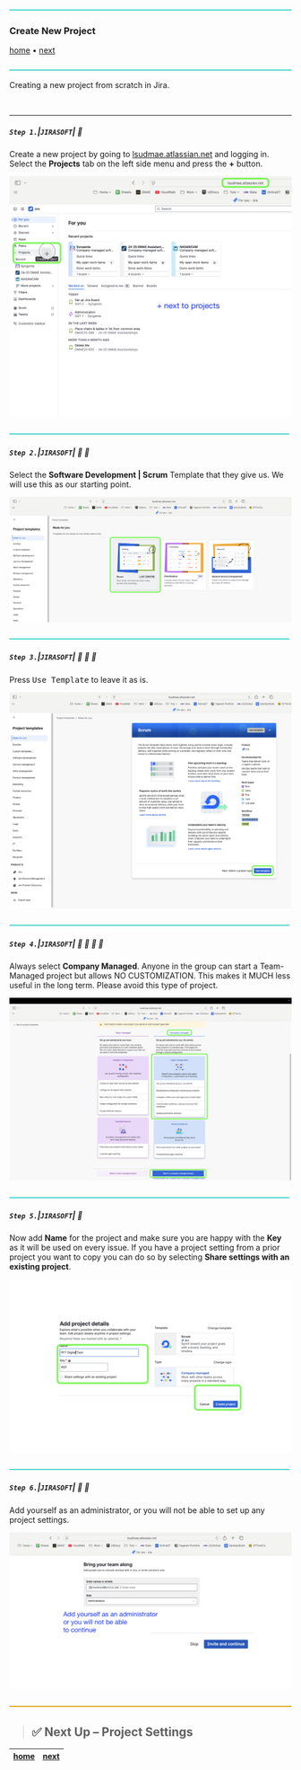 ![](../images/line3.png)

### Create New Project

[home](../README.md#user-content-jira-software) • [next](../project-settings/README.md#user-content-custom-workflows)</sub>

![](../images/line3.png)

Creating a new project from scratch in Jira.

<br>

---

##### `Step 1.`\|`JIRASOFT`| :small_blue_diamond:

Create a new project by going to [lsudmae.atlassian.net](https://lsudmae.atlassian.net) and logging in.  Select the **Projects** tab on the left side menu and press the **+** button.
 
![add new project](images/CreateNewProject.png)

![](../images/line2.png)

##### `Step 2.`\|`JIRASOFT`| :small_blue_diamond: :small_blue_diamond: 

Select the **Software Development | Scrum** Template that they give us.  We will use this as our starting point.

![pick the scrum template](images/ScrumTemplate.png)

![](../images/line2.png)

##### `Step 3.`\|`JIRASOFT`| :small_blue_diamond: :small_blue_diamond: :small_blue_diamond:

Press <kbd>Use Template</kbd> to leave it as is.

![move to next screen](images/UseTemplate.png)

![](../images/line2.png)

##### `Step 4.`\|`JIRASOFT`| :small_blue_diamond: :small_blue_diamond: :small_blue_diamond: :small_blue_diamond:

Always select **Company Managed**.  Anyone in the group can start a Team-Managed project but allows NO CUSTOMIZATION.  This makes it MUCH less useful in the long term.  Please avoid this type of project.

![add project details](images/CompanyManaged1.png)

![](../images/line2.png)

##### `Step 5.`\|`JIRASOFT`| :small_orange_diamond:

Now add **Name** for the project and make sure you are happy with the **Key** as it will be used on every issue.  If you have a project setting from a prior project you want to copy you can do so by selecting **Share settings with an existing project**. 

![add project details](images/AddProjectDetails.png)

![](../images/line2.png)

<!-- <img src="https://via.placeholder.com/1000x100/45D7CA/000000/?text=Next Up - Custom Workflows"> -->

##### `Step 6.`\|`JIRASOFT`| :small_orange_diamond: :small_blue_diamond:

Add yourself as an administrator, or you will not be able to set up any project settings.

![alt_text](images/AddAdmin.png)

<!-- <img src="https://via.placeholder.com/1000x100/45D7CA/000000/?text=Next Up - Custom Workflows"> -->

![](../images/line.png)

> ## ✅ Next Up – Project Settings

[home](../README.md#user-content-jira-software) | [next](../project-settings/README.md#user-content-custom-workflows)|
|---|---|
